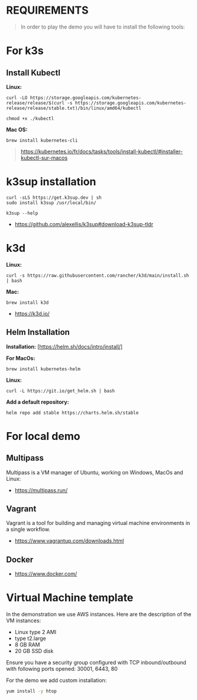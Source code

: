 REQUIREMENTS
============

> In order to play the demo you will have to install the following tools:

# For k3s

## Install Kubectl

**Linux:**
```
curl -LO https://storage.googleapis.com/kubernetes-release/release/$(curl -s https://storage.googleapis.com/kubernetes-release/release/stable.txt)/bin/linux/amd64/kubectl

chmod +x ./kubectl
```

**Mac OS:**
```
brew install kubernetes-cli
```

> https://kubernetes.io/fr/docs/tasks/tools/install-kubectl/#installer-kubectl-sur-macos

# k3sup installation

```
curl -sLS https://get.k3sup.dev | sh
sudo install k3sup /usr/local/bin/

k3sup --help
```

- https://github.com/alexellis/k3sup#download-k3sup-tldr


# k3d

**Linux:**
```
curl -s https://raw.githubusercontent.com/rancher/k3d/main/install.sh | bash
```

**Mac:**
```
brew install k3d
```

- https://k3d.io/


## Helm Installation

**Installation:**
[https://helm.sh/docs/intro/install/]

**For MacOs:**
```
brew install kubernetes-helm
```

**Linux:**
```
curl -L https://git.io/get_helm.sh | bash
```

**Add a default repository:**
```
helm repo add stable https://charts.helm.sh/stable
```

# For local demo

## Multipass
Multipass is a VM manager of Ubuntu, working on Windows, MacOs and Linux:

- https://multipass.run/

## Vagrant
Vagrant is a tool for building and managing virtual machine environments in a single workflow. 

- https://www.vagrantup.com/downloads.html

## Docker

- https://www.docker.com/

# Virtual Machine template

In the demonstration we use AWS instances.
Here are the description of the VM instances:
- Linux type 2 AMI
- type t2.large
- 8 GB RAM
- 20 GB SSD disk

Ensure you have a security group configured with TCP inbound/outbound with following ports opened: 30001, 6443, 80

For the demo we add custom installation:
```sh
yum install -y htop
```
